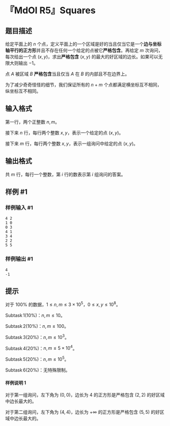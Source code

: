 # 『MdOI R5』Squares

## 题目描述

给定平面上的 $n$ 个点，定义平面上的一个区域是好的当且仅当它是一个**边与坐标轴平行的正方形**并且不存在任何一个给定的点被它**严格包含**。再给定 $m$ 次询问，每次给出一个点 $(x,y)$，求出**严格包含** $(x,y)$ 的最大的好区域的边长。如果可以无限大则输出 $-1$。

点 $A$ 被区域 $B$ **严格包含**当且仅当 $A$ 在 $B$ 的内部且不在边界上。

为了减少奇奇怪怪的细节，我们保证所有的 $n+m$ 个点都满足横坐标互不相同，纵坐标互不相同。

## 输入格式

第一行，两个正整数 $n,m$。

接下来 $n$ 行，每行两个整数 $x,y$，表示一个给定的点 $(x,y)$。

接下来 $m$ 行，每行两个整数 $x,y$，表示一组询问中给定的点 $(x,y)$。

## 输出格式

共 $m$ 行，每行一个整数，第 $i$ 行的数表示第 $i$ 组询问的答案。

## 样例 #1

### 样例输入 #1
```
4 2
1 0
0 3
4 1
3 4
2 2
5 5
```

### 样例输出 #1

```
4
-1
```

## 提示

对于 $100\%$ 的数据，$1\le n,m\le 3\times 10^5$，$0\le x,y\le 10^8$。

$\operatorname{Subtask} 1(10\%)$：$n,m\le 10$。

$\operatorname{Subtask} 2(10\%)$：$n,m\le 100$。

$\operatorname{Subtask} 3(20\%)$：$n,m\le 10^3$。

$\operatorname{Subtask} 4(20\%)$：$n,m\le 5\times 10^4$。

$\operatorname{Subtask} 5(20\%)$：$n,m\le 10^5$。

$\operatorname{Subtask} 6(20\%)$：无特殊限制。

#### 样例说明 1

对于第一组询问，左下角为 $(0,0)$，边长为 $4$ 的正方形是严格包含 $(2,2)$ 的好区域中边长最大的。

对于第二组询问，左下角为 $(4,4)$，边长为 $+\infty$ 的正方形是严格包含 $(5,5)$ 的好区域中边长最大的。
